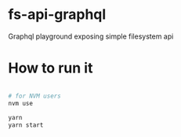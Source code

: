 # fs-api-graphql
Graphql playground exposing simple filesystem api

# How to run it

```bash

# for NVM users
nvm use

yarn
yarn start
```
